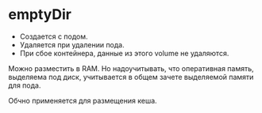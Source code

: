 # emptyDir

- Создается с подом. 
- Удаляется при удалении пода.
- При сбое контейнера, данные из этого volume не удаляются.

Можно разместить в RAM. Но надоучитывать, что 
оперативная память, выделяема под диск, учитывается 
в общем зачете выделяемой памяти для пода.

Обчно применяется для размещения кеша. 